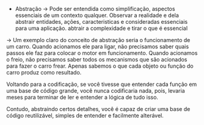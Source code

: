 - Abstração 
-> Pode ser entendida como simplificação, aspectos essenciais de um contexto qualquer.
Observar a realidade e dela abstrair entidades, ações, caracteristicas e consideradas essenciais para uma aplicação.
abtrair a complexidade e tirar o que é essencial

-> Um exemplo claro do conceito de abstração seria o funcionamento de um carro. Quando acionamos ele para ligar, não precisamos saber quais passos ele faz para colocar o motor em funcionamento. Quando acionamos o freio, não precisamos saber todos os mecanismos que são acionados para fazer o carro frear. Apenas sabemos o que cada objeto ou função do carro produz como resultado.

Voltando para a codificação, se você tivesse que entender cada função em uma base de código grande, você nunca codificaria nada, pois, levaria meses para terminar de ler e entender a lógica de tudo isso.

Contudo, abstraindo certos detalhes, você é capaz de criar uma base de código reutilizável, simples de entender e facilmente alterável. 